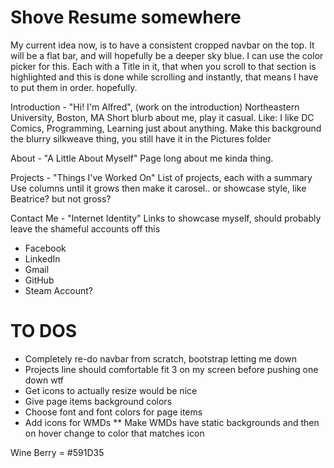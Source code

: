 # Shove Resume somewhere #

My current idea now, is to have a consistent cropped navbar on the top. It will be a flat bar, and will hopefully be a  deeper sky blue. I can use the color picker for this. Each with a Title in it, that when you scroll to that section is highlighted and this is done while scrolling and instantly, that means I have to put them in order. hopefully.

Introduction - "Hi! I'm Alfred", (work on the introduction)
Northeastern University, Boston, MA
Short blurb about me, play it casual. Like: I like DC Comics, Programming, Learning just about anything.
Make this background the blurry silkweave thing, you still have it in the Pictures folder

About - "A Little About Myself" Page long about me kinda thing.

Projects - "Things I've Worked On" List of projects, each with a summary 
Use columns until it grows then make it carosel.. or showcase style, like Beatrice? but not gross?

Contact Me - "Internet Identity" Links to showcase myself, should probably leave the shameful accounts off this
* Facebook
* LinkedIn
* Gmail
* GitHub
* Steam Account?

# TO DOS #
* Completely re-do navbar from scratch, bootstrap letting me down
* Projects line should comfortable fit 3 on my screen before pushing one down wtf
* Get icons to actually resize would be nice
* Give page items background colors
* Choose font and font colors for page items
* Add icons for WMDs
** Make WMDs have static backgrounds and then on hover change to color that matches icon

Wine Berry = #591D35